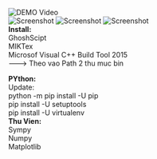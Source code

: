 ![DEMO Video](https://www.youtube.com/watch?v=npkwifxELMg)
<br>
![Screenshot](../master/screenshot/1.PNG?raw=true "Screenshot")
![Screenshot](../master/screenshot/2.PNG?raw=true "Screenshot")
![Screenshot](../master/screenshot/3.PNG?raw=true "Screenshot")
<br>
<b>Install:</b><br>
GhoshScipt<br>
MIKTex<br>
Microsof Visual C++ Build Tool 2015<br>
---> Theo vao Path 2 thu muc bin<br>

<b>PYthon:</b><br>
Update:<br>
python -m pip install -U pip<br>
pip install -U setuptools<br>
pip install -U virtualenv<br>
<b>Thu Vien:</b><br>
Sympy<br>
Numpy<br>
Matplotlib<br>

